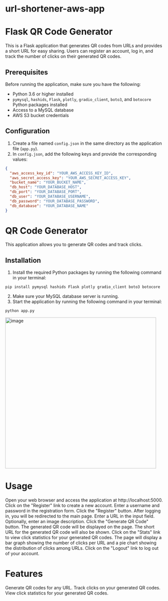 # url-shortener-aws-app

# Flask QR Code Generator

This is a Flask application that generates QR codes from URLs and provides a short URL for easy sharing. Users can register an account, log in, and track the number of clicks on their generated QR codes.

## Prerequisites

Before running the application, make sure you have the following:

- Python 3.6 or higher installed
- `pymysql`, `hashids`, `Flask`, `plotly`, `gradio_client`, `boto3`, and `botocore` Python packages installed
- Access to a MySQL database
- AWS S3 bucket credentials

## Configuration

1. Create a file named `config.json` in the same directory as the application file (`app.py`).
2. In `config.json`, add the following keys and provide the corresponding values:

```json
{
  "aws_access_key_id": "YOUR_AWS_ACCESS_KEY_ID",
  "aws_secret_access_key": "YOUR_AWS_SECRET_ACCESS_KEY",
  "bucket_name": "YOUR_BUCKET_NAME",
  "db_host": "YOUR_DATABASE_HOST",
  "db_port": "YOUR_DATABASE_PORT",
  "db_user": "YOUR_DATABASE_USERNAME",
  "db_password": "YOUR_DATABASE_PASSWORD",
  "db_database": "YOUR_DATABASE_NAME"
}

```

# QR Code Generator

This application allows you to generate QR codes and track clicks.

## Installation

1. Install the required Python packages by running the following command in your terminal:

`pip install pymysql hashids Flask plotly gradio_client boto3 botocore`

2. Make sure your MySQL database server is running.
3. Start the application by running the following command in your terminal:

`python app.py`

<img width="481" alt="image" src="https://github.com/dabby-dabbs/url-shortener-aws-app/assets/93348569/e1bdfaaa-9918-4e52-9826-44a5b6a9c447">

# Usage
Open your web browser and access the application at http://localhost:5000.
Click on the "Register" link to create a new account.
Enter a username and password in the registration form.
Click the "Register" button.
After logging in, you will be redirected to the main page.
Enter a URL in the input field.
Optionally, enter an image description.
Click the "Generate QR Code" button.
The generated QR code will be displayed on the page.
The short URL for the generated QR code will also be shown.
Click on the "Stats" link to view click statistics for your generated QR codes.
The page will display a bar graph showing the number of clicks per URL and a pie chart showing the distribution of clicks among URLs.
Click on the "Logout" link to log out of your account.

# Features
Generate QR codes for any URL.
Track clicks on your generated QR codes.
View click statistics for your generated QR codes.
